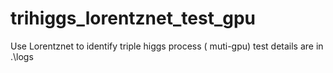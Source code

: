 # trihiggs_lorentznet_test_gpu
Use Lorentznet to identify triple higgs process ( muti-gpu)
test details are in .\logs

